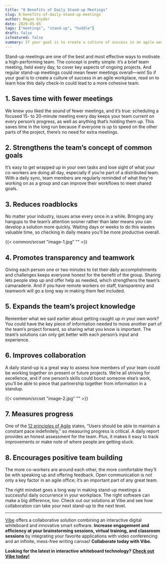 ```yaml
---
title: "8 Benefits of Daily Stand-up Meetings"
slug: 8-benefits-of-daily-stand-up-meetings
author: Megan Snyder
date: 2020-05-05
tags: ["meetings", "stand-up", "huddle"]
draft: false
isfeatured: false
summary: If your goal is to create a culture of success in an agile workplace, read on to learn how this daily check-in leads to a more cohesive team.
---
```






Stand-up meetings are one of the best and most effective ways to motivate a high-performing team. The concept is pretty simple: it’s a brief team meeting, held every day, to cover key aspects of ongoing projects. And regular stand-up meetings could mean fewer meetings overall—win! So if your goal is to create a culture of success in an agile workplace, read on to learn how this daily check-in could lead to a more cohesive team.


## 1. Saves time with fewer meetings

We knew you liked the sound of fewer meetings, and it’s true: scheduling a focused 15- to 20-minute meeting every day keeps your team current on every person’s progress, as well as anything that’s holding them up. This saves time in the long run because if everyone is up to speed on the other parts of the project, there’s no need for extra meetings.


## 2. Strengthens the team’s concept of common goals

It’s easy to get wrapped up in your own tasks and lose sight of what your co-workers are doing all day, especially if you’re part of a distributed team. With a daily sync, team members are regularly reminded of what they’re working on as a group and can improve their workflows to meet shared goals.


## 3. Reduces roadblocks

No matter your industry, issues arise every once in a while. Bringing any hangups to the team’s attention sooner rather than later means you can develop a solution more quickly. Waiting days or weeks to do this wastes valuable time, so checking in daily means you’ll be more productive overall.

{{< common/srcset "image-1.jpg" "" >}}



## 4. Promotes transparency and teamwork

Giving each person one or two minutes to list their daily accomplishments and challenges keeps everyone honest for the benefit of the group. Sharing lets people step up and offer help as needed, which strengthens the team’s camaraderie. And if you have remote workers on staff, transparency and teamwork will go a long way in making them feel included.


## 5. Expands the team’s project knowledge

Remember what we said earlier about getting caught up in your own work? You could have the key piece of information needed to move another part of the team’s project forward, so sharing what you know is important. The team’s solutions can only get better with each person’s input and experience.


## 6. Improves collaboration

A daily stand-up is a great way to assess how members of your team could be working together on present or future projects. We’re all striving for excellence, and if one person’s skills could boost someone else’s work, you’ll be able to piece that partnership together from information in a standup.

{{< common/srcset "image-2.jpg" "" >}}

## 7. Measures progress

One of the [12 principles of Agile](https://www.agilealliance.org/agile101/12-principles-behind-the-agile-manifesto/) states, “Users should be able to maintain a constant pace indefinitely,” so measuring progress is critical. A daily report provides an honest assessment for the team. Plus, it makes it easy to track improvements or make note of where people are getting stuck.


## 8. Encourages positive team building

The more co-workers are around each other, the more comfortable they’ll be with speaking up and offering feedback. Open communication is not only a key factor in an agile office; it’s an important part of any great team.

The right mindset goes a long way in making stand-up meetings a successful daily occurrence in your workplace. The right software can make a big difference, too. Check out our solutions at Vibe and see how collaboration can take your next stand-up to the next level.


----------

[Vibe](https://vibe.us/) offers a collaborative solution combining an interactive digital whiteboard and innovative smart software. **Increase engagement and efficiency at your brainstorming sessions, virtual training, and classroom sessions** by integrating your favorite applications with video conferencing and an infinite, mess-free writing canvas! **Collaborate today with Vibe.**

**Looking for the latest in interactive whiteboard technology?** [**Check out Vibe today!**](https://vibe.us/order/)
